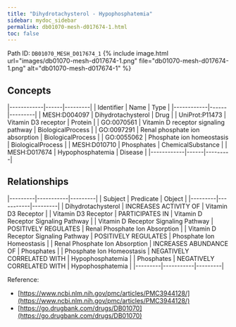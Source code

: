```yaml
---
title: "Dihydrotachysterol - Hypophosphatemia"
sidebar: mydoc_sidebar
permalink: db01070-mesh-d017674-1.html
toc: false 
---
```



Path ID: `DB01070_MESH_D017674_1`
{% include image.html url="images/db01070-mesh-d017674-1.png" file="db01070-mesh-d017674-1.png" alt="db01070-mesh-d017674-1" %}

## Concepts

|------------|------|---------|
| Identifier | Name | Type    |
|------------|------|---------|
| MESH:D004097 | Dihydrotachysterol | Drug |
| UniProt:P11473 | Vitamin D3 receptor | Protein |
| GO:0070561 | Vitamin D receptor signaling pathway | BiologicalProcess |
| GO:0097291 | Renal phosphate ion absorption | BiologicalProcess |
| GO:0055062 | Phosphate ion homeostasis | BiologicalProcess |
| MESH:D010710 | Phosphates | ChemicalSubstance |
| MESH:D017674 | Hypophosphatemia | Disease |
|------------|------|---------|

## Relationships

|---------|-----------|---------|
| Subject | Predicate | Object  |
|---------|-----------|---------|
| Dihydrotachysterol | INCREASES ACTIVITY OF | Vitamin D3 Receptor |
| Vitamin D3 Receptor | PARTICIPATES IN | Vitamin D Receptor Signaling Pathway |
| Vitamin D Receptor Signaling Pathway | POSITIVELY REGULATES | Renal Phosphate Ion Absorption |
| Vitamin D Receptor Signaling Pathway | POSITIVELY REGULATES | Phosphate Ion Homeostasis |
| Renal Phosphate Ion Absorption | INCREASES ABUNDANCE OF | Phosphates |
| Phosphate Ion Homeostasis | NEGATIVELY CORRELATED WITH | Hypophosphatemia |
| Phosphates | NEGATIVELY CORRELATED WITH | Hypophosphatemia |
|---------|-----------|---------|

Reference: 
  - [https://www.ncbi.nlm.nih.gov/pmc/articles/PMC3944128/](https://www.ncbi.nlm.nih.gov/pmc/articles/PMC3944128/)
  - [https://go.drugbank.com/drugs/DB01070](https://go.drugbank.com/drugs/DB01070)
